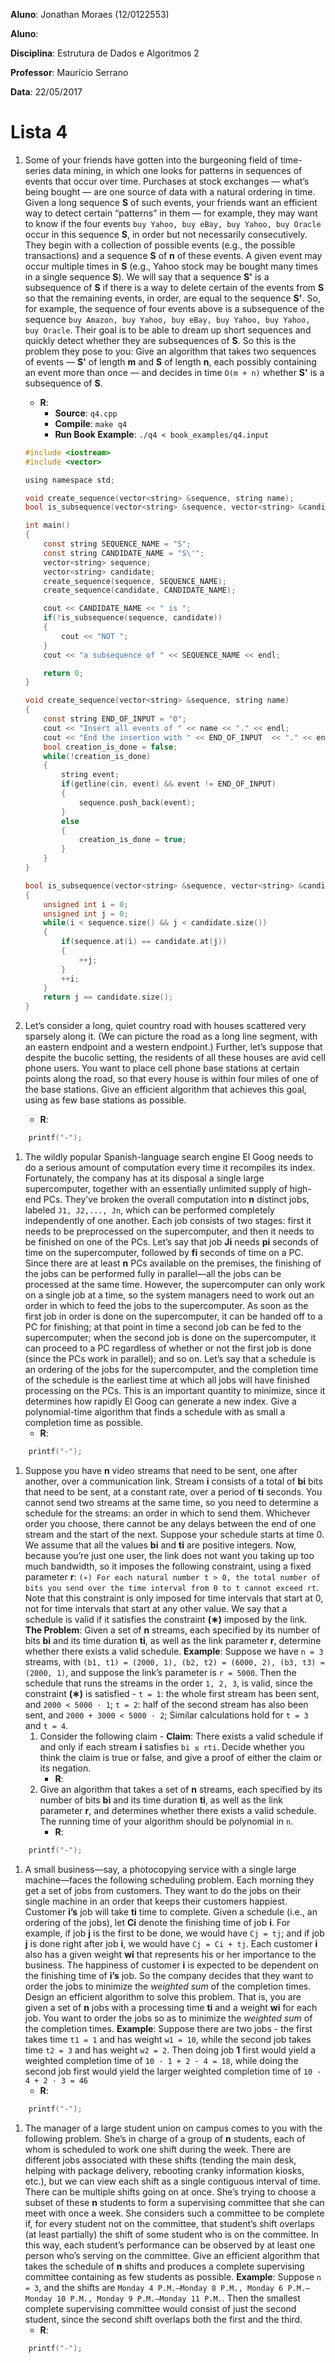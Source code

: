 **Aluno**: Jonathan Moraes (12/0122553)

**Aluno**: <Laura>

**Disciplina**: Estrutura de Dados e Algoritmos 2

**Professor**: Maurício Serrano

**Data**: 22/05/2017

# Lista 4

1. Some of your friends have gotten into the burgeoning field of time-series data mining, in which one looks for patterns in sequences of events that occur over time. Purchases at stock exchanges — what’s being bought — are one source of data with a natural ordering in time. Given a long sequence **S** of such events, your friends want an efficient way to detect certain “patterns” in them — for example, they may want to know if the four events `buy Yahoo, buy eBay, buy Yahoo, buy Oracle` occur in this sequence **S**, in order but not necessarily consecutively. They begin with a collection of possible events (e.g., the possible transactions) and a sequence **S** of **n** of these events. A given event may occur multiple times in **S** (e.g., Yahoo stock may be bought many times in a single sequence **S**). We will say that a sequence **S'** is a subsequence of **S** if there is a way to delete certain of the events from **S** so that the remaining events, in order, are equal to the sequence **S'**. So, for example, the sequence of four events above is a subsequence of the sequence `buy Amazon, buy Yahoo, buy eBay, buy Yahoo, buy Yahoo, buy Oracle`. Their goal is to be able to dream up short sequences and quickly detect whether they are subsequences of **S**. So this is the problem they pose to you: Give an algorithm that takes two sequences of events — **S'** of length **m** and **S** of length **n**, each possibly containing an event more than once — and decides in time `O(m + n)` whether **S'** is a subsequence of **S**.
	* **R**:
		* **Source**: `q4.cpp`
		* **Compile**: `make q4`
		* **Run Book Example**: `./q4 < book_examples/q4.input`

	```C
	#include <iostream>
	#include <vector>

	using namespace std;

	void create_sequence(vector<string> &sequence, string name);
	bool is_subsequence(vector<string> &sequence, vector<string> &candidate);

	int main()
	{
		const string SEQUENCE_NAME = "S";
		const string CANDIDATE_NAME = "S\'";
		vector<string> sequence;
		vector<string> candidate;
		create_sequence(sequence, SEQUENCE_NAME);
		create_sequence(candidate, CANDIDATE_NAME);

		cout << CANDIDATE_NAME << " is ";
		if(!is_subsequence(sequence, candidate))
		{
			cout << "NOT ";
		}
		cout << "a subsequence of " << SEQUENCE_NAME << endl;

		return 0;
	}

	void create_sequence(vector<string> &sequence, string name)
	{
		const string END_OF_INPUT = "0";
		cout << "Insert all events of " << name << "." << endl;
		cout << "End the insertion with " << END_OF_INPUT  << "." << endl;
		bool creation_is_done = false;
		while(!creation_is_done)
		{
			string event;
			if(getline(cin, event) && event != END_OF_INPUT)
			{
				sequence.push_back(event);
			}
			else
			{
				creation_is_done = true;
			}
		}
	}

	bool is_subsequence(vector<string> &sequence, vector<string> &candidate)
	{
		unsigned int i = 0;
		unsigned int j = 0;
		while(i < sequence.size() && j < candidate.size())
		{
			if(sequence.at(i) == candidate.at(j))
			{
				++j;
			}
			++i;
		}
		return j == candidate.size();
	}
	```
1. Let’s consider a long, quiet country road with houses scattered very sparsely along it. (We can picture the road as a long line segment, with an eastern endpoint and a western endpoint.) Further, let’s suppose that despite the bucolic setting, the residents of all these houses are avid cell phone users. You want to place cell phone base stations at certain points along the road, so that every house is within four miles of one of the base stations. Give an efficient algorithm that achieves this goal, using as few base stations as possible.
	* **R**:
```C
	printf("-");
```
1. The wildly popular Spanish-language search engine El Goog needs to do a serious amount of computation every time it recompiles its index. Fortunately, the company has at its disposal a single large supercomputer, together with an essentially unlimited supply of high-end PCs. They’ve broken the overall computation into **n** distinct jobs, labeled `J1, J2,..., Jn`, which can be performed completely independently of one another. Each job consists of two stages: first it needs to be preprocessed on the supercomputer, and then it needs to be finished on one of the PCs. Let’s say that job **Ji** needs **pi** seconds of time on the supercomputer, followed by **fi** seconds of time on a PC. Since there are at least **n** PCs available on the premises, the finishing of the jobs can be performed fully in parallel—all the jobs can be processed at the same time. However, the supercomputer can only work on a single job at a time, so the system managers need to work out an order in which to feed the jobs to the supercomputer. As soon as the first job in order is done on the supercomputer, it can be handed off to a PC for finishing; at that point in time a second job can be fed to the supercomputer; when the second job is done on the supercomputer, it can proceed to a PC regardless of whether or not the first job is done (since the PCs work in parallel); and so on. Let’s say that a schedule is an ordering of the jobs for the supercomputer, and the completion time of the schedule is the earliest time at which all jobs will have finished processing on the PCs. This is an important quantity to minimize, since it determines how rapidly El Goog can generate a new index. Give a polynomial-time algorithm that finds a schedule with as small a completion time as possible.
	* **R**:
```C
	printf("-");
```
1. Suppose you have **n** video streams that need to be sent, one after another, over a communication link. Stream **i** consists of a total of **bi** bits that need to be sent, at a constant rate, over a period of **ti** seconds. You cannot send two streams at the same time, so you need to determine a schedule for the streams: an order in which to send them. Whichever order you choose, there cannot be any delays between the end of one stream and the start of the next. Suppose your schedule starts at time 0. We assume that all the values **bi** and **ti** are positive integers. Now, because you’re just one user, the link does not want you taking up too much bandwidth, so it imposes the following constraint, using a fixed parameter **r**: `(∗) For each natural number t > 0, the total number of bits you send over the time interval from 0 to t cannot exceed rt`. Note that this constraint is only imposed for time intervals that start at 0, not for time intervals that start at any other value. We say that a schedule is valid if it satisfies the constraint **(∗)** imposed by the link. **The Problem**: Given a set of **n** streams, each specified by its number of bits **bi** and its time duration **ti**, as well as the link parameter **r**, determine whether there exists a valid schedule. **Example**: Suppose we have `n = 3` streams, with `(b1, t1) = (2000, 1), (b2, t2) = (6000, 2), (b3, t3) = (2000, 1)`, and suppose the link’s parameter is `r = 5000`. Then the schedule that runs the streams in the order `1, 2, 3`, is valid, since the constraint **(∗)** is satisfied - `t = 1`: the whole first stream has been sent, and `2000 < 5000 · 1`; `t = 2`: half of the second stream has also been sent, and `2000 + 3000 < 5000 · 2`; Similar calculations hold for `t = 3` and `t = 4`.
	1. Consider the following claim - **Claim**: There exists a valid schedule if and only if each stream **i** satisfies `bi ≤ rti`. Decide whether you think the claim is true or false, and give a proof of either the claim or its negation.
		* **R**:
	1. Give an algorithm that takes a set of **n** streams, each specified by its number of bits **bi** and its time duration **ti**, as well as the link parameter **r**, and determines whether there exists a valid schedule. The running time of your algorithm should be polynomial in `n`.
		* **R**:
```C
	printf("-");
```
1. A small business—say, a photocopying service with a single large machine—faces the following scheduling problem. Each morning they get a set of jobs from customers. They want to do the jobs on their single machine in an order that keeps their customers happiest. Customer **i’s** job will take **ti** time to complete. Given a schedule (i.e., an ordering of the jobs), let **Ci** denote the finishing time of job **i**. For example, if job **j** is the first to be done, we would have `Cj = tj`; and if job **j** is done right after job **i**, we would have `Cj = Ci + tj`. Each customer **i** also has a given weight **wi** that represents his or her importance to the business. The happiness of customer **i** is expected to be dependent on the finishing time of **i’s** job. So the company decides that they want to order the jobs to minimize the _weighted sum_ of the completion times. Design an efficient algorithm to solve this problem. That is, you are given a set of **n** jobs with a processing time **ti** and a weight **wi** for each job. You want to order the jobs so as to minimize the _weighted sum_ of the completion times. **Example**: Suppose there are two jobs - the first takes time `t1 = 1` and has weight `w1 = 10`, while the second job takes time `t2 = 3` and has weight `w2 = 2`. Then doing job **1** first would yield a weighted completion time of `10 · 1 + 2 · 4 = 18`, while doing the second job first would yield the larger weighted completion time of `10 · 4 + 2 · 3 = 46`
	* **R**:
```C
	printf("-");
```
1. The manager of a large student union on campus comes to you with the following problem. She’s in charge of a group of **n** students, each of whom is scheduled to work one shift during the week. There are different jobs associated with these shifts (tending the main desk, helping with package delivery, rebooting cranky information kiosks, etc.), but we can view each shift as a single contiguous interval of time. There can be multiple shifts going on at once. She’s trying to choose a subset of these **n** students to form a supervising committee that she can meet with once a week. She considers such a committee to be complete if, for every student not on the committee, that student’s shift overlaps (at least partially) the shift of some student who is on the committee. In this way, each student’s performance can be observed by at least one person who’s serving on the committee. Give an efficient algorithm that takes the schedule of **n** shifts and produces a complete supervising committee containing as few students as possible. **Example**: Suppose `n = 3`, and the shifts are `Monday 4 P.M.–Monday 8 P.M., Monday 6 P.M.–Monday 10 P.M., Monday 9 P.M.–Monday 11 P.M.`. Then the smallest complete supervising committee would consist of just the second student, since the second shift overlaps both the first and the third.
	* **R**:
```C
	printf("-");
```
